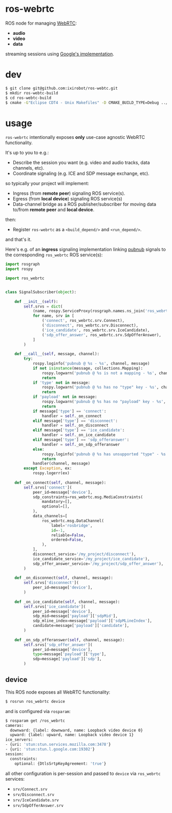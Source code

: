 ros-webrtc
==========

ROS node for managing [WebRTC](http://www.webrtc.org/):

- **audio**
- **video**
- **data**

streaming sessions using [Google's implementation](https://code.google.com/p/libjingle/).

dev
===

```bash
$ git clone git@github.com:ixirobot/ros-webtc.git
$ mkdir ros-webtc-build
$ cd ros-webtc-build
$ cmake -G"Eclipse CDT4 - Unix Makefiles" -D CMAKE_BUILD_TYPE=Debug ../ros-webtc/
```

usage
=====

`ros-webrtc` intentionally exposes **only** use-case agnostic WebRTC
functionality.


It's up to you to e.g.:

- Describe the session you want (e.g. video and audio tracks, data channels, etc).
- Coordinate signaling (e.g. ICE and SDP message exchange, etc).

so typically your project will implement:

- Ingress (from **remote peer**) signaling ROS service(s).
- Egress (from **local device**) signaling ROS service(s)
- Data-channel bridge as a ROS publisher/subscriber for moving data to/from **remote peer** and **local device**.

then:

- Register `ros-webrtc` as a `<build_depend/>` and `<run_depend/>`.

and that's it.

Here's e.g. of an **ingress** signaling implementation linking
[pubnub](http://www.pubnub.com/) signals to the corresponding `ros_webrtc` ROS
service(s):

```python
import rosgraph
import rospy

import ros_webrtc


class SignalSubscriber(object):
    
    def __init__(self):
        self.srvs = dict(
            (name, rospy.ServiceProxy(rosgraph.names.ns_join('ros_webrtc', name), srv))
            for name, srv in [
                ('connect', ros_webrtc.srv.Connect),
                ('disconnect', ros_webrtc.srv.Disconnect),
                ('ice_candidate', ros_webrtc.srv.IceCandidate),
                ('sdp_offer_answer', ros_webrtc.srv.SdpOfferAnswer),
            ]
        )
    
    def __call__(self, message, channel):
        try:
            rospy.loginfo('pubnub @ %s - %s', channel, message)
            if not isinstance(message, collections.Mapping):
                rospy.logwarn('pubnub @ %s is not a mapping - %s', channel, message)
                return
            if 'type' not in message:
                rospy.logwarn('pubnub @ %s has no "type" key - %s', channel, message)
                return
            if 'payload' not in message:
                rospy.logwarn('pubnub @ %s has no "payload" key - %s', channel, message)
                return
            if message['type'] == 'connect':
                handler = self._on_connect
            elif message['type'] == 'disconnect':
                handler = self._on_disconnect
            elif message['type'] == 'ice_candidate':
                handler = self._on_ice_candidate
            elif message['type'] == 'sdp_offeranswer':
                handler = self._on_sdp_offeranswer
            else:
                rospy.loginfo('pubnub @ %s has unsupported "type" - %s', channel, message)
                return
            handler(channel, message)
        except Exception, ex:
            rospy.logerr(ex)
    
    def _on_connect(self, channel, message):
        self.srvs['connect'](
            peer_id=message['device'],
            sdp_constraints=ros_webrtc.msg.MediaConstraints(
                mandatory=[],
                optional=[],
            ),
            data_channels=[
                ros_webrtc.msg.DataChannel(
                    label='rosbridge',
                    id=-1,
                    reliable=False,
                    ordered=False,
                ),
            ],
            disconnect_service='/my_project/disconnect'),
            ice_candidate_service='/my_project/ice_candidate'),
            sdp_offer_answer_service='/my_project/sdp_offer_answer'),
        )
    
    def _on_disconnect(self, channel, message):
        self.srvs['disconnect'](
            peer_id=message['device'],
        )
    
    def _on_ice_candidate(self, channel, message):
        self.srvs['ice_candidate'](
            peer_id=message['device'],
            sdp_mid=message['payload']['sdpMid'],
            sdp_mline_index=message['payload']['sdpMLineIndex'],
            candidate=message['payload']['candidate'],
        )
    
    def _on_sdp_offeranswer(self, channel, message):
        self.srvs['sdp_offer_answer'](
            peer_id=message['device'],
            type=message['payload']['type'],
            sdp=message['payload']['sdp'],
        )
```

device
------

This ROS node exposes all WebRTC functionality:

```bash
$ rosrun ros_webrtc device
```

and is configured via `rosparam`:

```bash
$ rosparam get /ros_webrtc
cameras:
  downward: {label: downward, name: Loopback video device 0}
  upward: {label: upward, name: Loopback video device 1}
ice_servers:
- {uri: 'stun:stun.services.mozilla.com:3478'}
- {uri: 'stun:stun.l.google.com:19302'}
session:
  constraints:
    optional: {DtlsSrtpKeyAgreement: 'true'}
```

all other configuration is per-session and passed to `device` via `ros_webrtc`
services:

- `srv/Connect.srv`
- `srv/Disconnect.srv`
- `srv/IceCandidate.srv`
- `srv/SdpOfferAnswer.srv`
